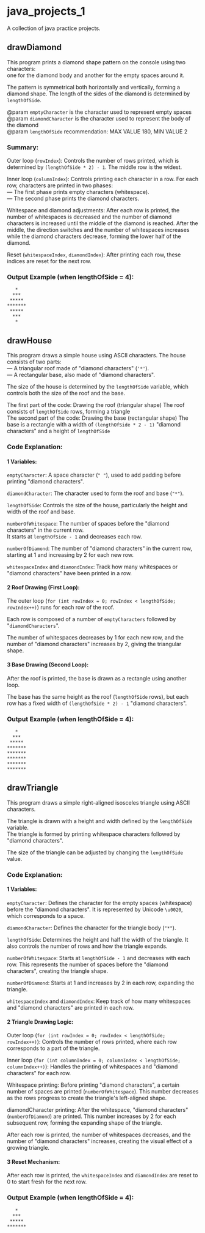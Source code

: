 # java_projects_1  

A collection of java practice projects.



## drawDiamond  
 
This program prints a diamond shape pattern on the console using two characters:  
one for the diamond body and another for the empty spaces around it.  
  
The pattern is symmetrical both horizontally and vertically, 
forming a diamond shape. The length of the sides of the diamond 
is determined by `lengthOfSide`.  
  
@param `emptyCharacter` is the character used to represent empty spaces  
@param `diamondCharacter` is the character used to represent the body of the diamond  
@param `lengthOfSide` recommendation: MAX VALUE 180, MIN VALUE 2  
  
### Summary:  
Outer loop (`rowIndex`): Controls the number of rows printed, which is 
determined by `(lengthOfSide * 2) - 1`. The middle row is the widest.  
  
Inner loop (`columnIndex`): Controls printing each character in a row. For each row, characters are 
printed in two phases:  
— The first phase prints empty characters (whitespace).  
— The second phase prints the diamond characters.  
  
Whitespace and diamond adjustments: After each row is printed, the number of 
whitespaces is decreased and the number of diamond characters is increased until the 
middle of the diamond is reached. After the middle, the direction switches and the number of 
whitespaces increases while the diamond characters decrease, forming the lower half of the diamond.  
  
Reset (`whitespaceIndex`, `diamondIndex`): After printing each row, these indices are 
reset for the next row.

### Output Example (when lengthOfSide = 4):  

```
   *
  ***
 *****
*******
 *****
  ***
   *
```



## drawHouse  

This program draws a simple house using ASCII characters.
The house consists of two parts:   
— A triangular roof made of "diamond characters" (`'*'`).  
— A rectangular base, also made of "diamond characters".  
 
The size of the house is determined by the `lengthOfSide` variable, which
controls both the size of the roof and the base.  

The first part of the code: Drawing the roof (triangular shape)
The roof consists of `lengthOfSide` rows, forming a triangle  
The second part of the code: Drawing the base (rectangular shape)
The base is a rectangle with a width of `(lengthOfSide * 2 - 1)` "diamond characters"
and a height of `lengthOfSide`  

### Code Explanation:  
#### 1 Variables:  

`emptyCharacter`: A space character (`" "`), used to add padding before printing "diamond characters".  

`diamondCharacter`: The character used to form the roof and base (`"*"`).  

`lengthOfSide`: Controls the size of the house, particularly the height and width of the roof and base.  

`numberOfWhitespace`: The number of spaces before the "diamond characters" in the current row.  
It starts at `lengthOfSide - 1` and decreases each row.  

`numberOfDiamond`: The number of "diamond characters" in the current row, starting at 1 and increasing by 2 for each new row.  

`whitespaceIndex` and `diamondIndex`: Track how many whitespaces or "diamond characters" have been printed in a row.  

#### 2 Roof Drawing (First Loop):  

The outer loop (`for (int rowIndex = 0; rowIndex < lengthOfSide; rowIndex++)`) runs for each row of the roof.  

Each row is composed of a number of `emptyCharacters` followed by "`diamondCharacters`".  

The number of whitespaces decreases by 1 for each new row, and the number of "diamond characters" increases by 2, giving the triangular shape.  

#### 3 Base Drawing (Second Loop):  

After the roof is printed, the base is drawn as a rectangle using another loop.  

The base has the same height as the roof (`lengthOfSide` rows), but each row has a fixed width of `(lengthOfSide * 2) - 1` "diamond characters".  

### Output Example (when lengthOfSide = 4):  

```
   *
  ***
 *****
*******
*******
*******
*******
*******
```



## drawTriangle  

This program draws a simple right-aligned isosceles triangle using ASCII characters.
 
The triangle is drawn with a height and width defined by the `lengthOfSide` variable.  
The triangle is formed by printing whitespace characters followed by "diamond characters".  
 
The size of the triangle can be adjusted by changing the `lengthOfSide` value.  

### Code Explanation:  
#### 1 Variables:  

`emptyCharacter`: Defines the character for the empty spaces (whitespace) before the "diamond characters". It is represented by Unicode `\u0020`, which corresponds to a space.  

`diamondCharacter`: Defines the character for the triangle body (`"*"`).  

`lengthOfSide`: Determines the height and half the width of the triangle. It also controls the number of rows and how the triangle expands.  

`numberOfWhitespace`: Starts at `lengthOfSide - 1` and decreases with each row. This represents the number of spaces before the "diamond characters", creating the triangle shape.  

`numberOfDiamond`: Starts at 1 and increases by 2 in each row, expanding the triangle.  

`whitespaceIndex` and `diamondIndex`: Keep track of how many whitespaces and "diamond characters" are printed in each row.  

#### 2 Triangle Drawing Logic:  

Outer loop (`for (int rowIndex = 0; rowIndex < lengthOfSide; rowIndex++)`): Controls the number of rows printed, where each row corresponds to a part of the triangle.  

Inner loop (`for (int columnIndex = 0; columnIndex < lengthOfSide; columnIndex++)`): Handles the printing of whitespaces and "diamond characters" for each row.  

Whitespace printing: Before printing "diamond characters", a certain number of spaces are printed (`numberOfWhitespace`). This number decreases as the rows progress to create the triangle's left-aligned shape.  

diamondCharacter printing: After the whitespace, "diamond characters" (`numberOfDiamond`) are printed. This number increases by 2 for each subsequent row, forming the expanding shape of the triangle.  

After each row is printed, the number of whitespaces decreases, and the number of "diamond characters" increases, creating the visual effect of a growing triangle.  

#### 3 Reset Mechanism:

After each row is printed, the `whitespaceIndex` and `diamondIndex` are reset to 0 to start fresh for the next row.

### Output Example (when lengthOfSide = 4):  

```
   *
  ***
 *****
*******
```


